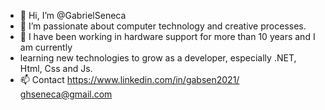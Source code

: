 - 👋 Hi, I’m @GabrielSeneca
- 👀 I’m passionate about computer technology and creative processes.
- 🌱 I have been working in hardware support for more than 10 years and I am currently 
- learning new technologies to grow as a developer, especially .NET, Html, Css and Js.
- 📫 Contact
https://www.linkedin.com/in/gabsen2021/               
ghseneca@gmail.com

<!---
GabrielSeneca/GabrielSeneca is a ✨ special ✨ repository because its `README.md` (this file) appears on your GitHub profile.
You can click the Preview link to take a look at your changes.
--->
